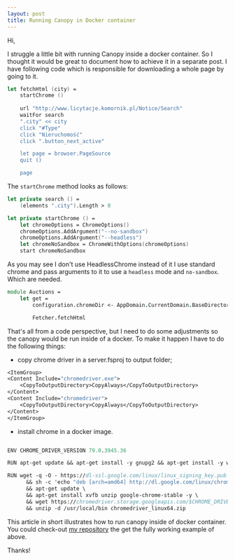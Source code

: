 ```yaml
---
layout: post
title: Running Canopy in Docker container
---
```


Hi,

I struggle a little bit with running Canopy inside a docker container. So I thought it would be great to document how to achieve it in a separate post. I have following code which is responsible for downloading a whole page by going to it.

```fsharp
let fetchHtml (city) =
    startChrome ()
    
    url "http://www.licytacje.komornik.pl/Notice/Search"
    waitFor search
    ".city" << city
    click "#Type"
    click "Nieruchomość"
    click ".button_next_active"

    let page = browser.PageSource
    quit ()

    page
```

The `startChrome` method looks as follows:

```fsharp
let private search () =
    (elements ".city").Length > 0

let private startChrome () =
    let chromeOptions = ChromeOptions()
    chromeOptions.AddArgument("--no-sandbox")
    chromeOptions.AddArgument("--headless")
    let chromeNoSandbox = ChromeWithOptions(chromeOptions)
    start chromeNoSandbox
```

As you may see I don't use HeadlessChrome instead of it I use standard chrome and pass arguments to it to use a `headless` mode and `no-sandbox`. Which are needed.

```fsharp
module Auctions =
    let get =
        configuration.chromeDir <- AppDomain.CurrentDomain.BaseDirectory

        Fetcher.fetchHtml
```

That's all from a code perspective, but I need to do some adjustments so the canopy would be run inside of a docker. To make it happen I have to do the following things:

- copy chrome driver in a server.fsproj to output folder;

```fsharp
<ItemGroup>
<Content Include="chromedriver.exe">
    <CopyToOutputDirectory>CopyAlways</CopyToOutputDirectory>
</Content>
<Content Include="chromedriver">
    <CopyToOutputDirectory>CopyAlways</CopyToOutputDirectory>
</Content>
</ItemGroup>
```

- install chrome in a docker image.

```fsharp

ENV CHROME_DRIVER_VERSION 79.0.3945.36

RUN apt-get update && apt-get install -y gnupg2 && apt-get install -y wget

RUN wget -q -O - https://dl-ssl.google.com/linux/linux_signing_key.pub | apt-key add - \
      && sh -c 'echo "deb [arch=amd64] http://dl.google.com/linux/chrome/deb/ stable main" >> /etc/apt/sources.list.d/google.list' \
      && apt-get update \
      && apt-get install xvfb unzip google-chrome-stable -y \
      && wget https://chromedriver.storage.googleapis.com/$CHROME_DRIVER_VERSION/chromedriver_linux64.zip \
      && unzip -d /usr/local/bin chromedriver_linux64.zip
```

This article in short illustrates how to run canopy inside of docker container. You could check-out [my repository](https://github.com/MNie/CanopyInDocker) the get the fully working example of above.

Thanks!